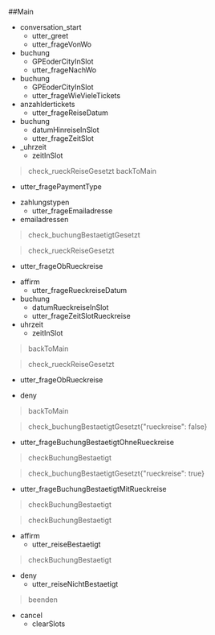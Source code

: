 ##Main
* conversation_start
  - utter_greet
  - utter_frageVonWo
* buchung
  - GPEoderCityInSlot
  - utter_frageNachWo
* buchung
  - GPEoderCityInSlot
  - utter_frageWieVieleTickets
* anzahldertickets
  - utter_frageReiseDatum
* buchung
  - datumHinreiseInSlot
  - utter_frageZeitSlot
* _uhrzeit
  - zeitInSlot
> check_rueckReiseGesetzt
> backToMain
  - utter_fragePaymentType
* zahlungstypen
  - utter_frageEmailadresse
* emailadressen
> check_buchungBestaetigtGesetzt

> check_rueckReiseGesetzt
  - utter_frageObRueckreise
* affirm
  - utter_frageRueckreiseDatum
* buchung
  - datumRueckreiseInSlot
  - utter_frageZeitSlotRueckreise
* uhrzeit
  - zeitInSlot
> backToMain

> check_rueckReiseGesetzt
  - utter_frageObRueckreise
* deny
> backToMain

> check_buchungBestaetigtGesetzt{"rueckreise": false}
  - utter_frageBuchungBestaetigtOhneRueckreise
> checkBuchungBestaetigt  

> check_buchungBestaetigtGesetzt{"rueckreise": true}
  - utter_frageBuchungBestaetigtMitRueckreise
> checkBuchungBestaetigt    
  
> checkBuchungBestaetigt
* affirm
  - utter_reiseBestaetigt

> checkBuchungBestaetigt
* deny
  - utter_reiseNichtBestaetigt
  
> beenden
* cancel
  - clearSlots
  
  
  
  